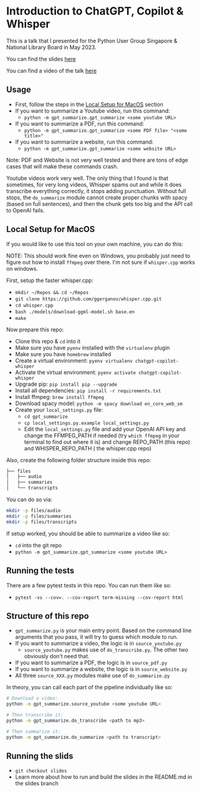 # Introduction to ChatGPT, Copilot & Whisper

This is a talk that I presented for the Python User Group Singapore & National
Library Board in May 2023.

You can find the slides [here](https://mbrochh.github.io/whisper-youtube-transcribe/1)

You can find a video of the talk [here](https://www.youtube.com/watch?v=t5eVAtavoQ8)

## Usage

* First, follow the steps in the [Local Setup for MacOS](#local-setup-for-macos) section
* If you want to summarize a Youtube video, run this command:
  * `python -m gpt_summarize.gpt_summarize <some youtube URL>`
* If you want to summarize a PDF, run this command:
  * `python -m gpt_summarize.gpt_summarize <some PDF file> "<some title>"` 
* If you want to summarize a website, run this command:
  * `python -m gpt_summarize.gpt_summarize <some website URL>`

Note: PDF and Website is not very well tested and there are tons of edge cases
that will make these commands crash.

Youtube videos work very well. The only thing that I found is that sometimes,
for very long videos, Whisper spams out and while it does transcribe everything
correctly, it stops adding punctuation. Without full stops, the `do_summarize`
module cannot create proper chunks with spacy (based on full sentences), and
then the chunk gets too big and the API call to OpenAI fails.

## Local Setup for MacOS

If you would like to use this tool on your own machine, you can do this:

NOTE: This should work fine even on Windows, you probably just need to 
figure out how to install `ffmpeg` over there. I'm not sure if `whisper.cpp`
works on windows.

First, setup the faster whisper.cpp:

* `mkdir ~/Repos && cd ~/Repos`
* `git clone https://github.com/ggerganov/whisper.cpp.git`
* `cd whisper.cpp`
* `bash ./models/download-ggml-model.sh base.en`
* `make`

Now prepare this repo:

* Clone this repo & `cd` into it
* Make sure you have `pyenv` installed with the `virtualenv` plugin
* Make sure you have `homebrew` installed
* Create a virtual environment: `pyenv virtualenv chatgpt-copilot-whisper`
* Activate the virtual environment: `pyenv activate chatgpt-copilot-whisper`
* Upgrade pip: `pip install pip --upgrade`
* Install all dependencies: `pip install -r requirements.txt`
* Install ffmpeg: `brew install ffmpeg`
* Download spacy model: `python -m spacy download en_core_web_sm`
* Create your `local_settings.py` file:
  * `cd gpt_summarize`
  * `cp local_settings.py.example local_settings.py`
  * Edit the `local_settings.py` file and add your OpenAI API key and change
    the FFMPEG_PATH if needed (try `which ffmpeg` in your terminal to find out 
    where it is) and change REPO_PATH (this repo) and WHISPER_REPO_PATH (
      the whisper.cpp repo)

Also, create the following folder structure inside this repo:

```bash
├── files
│   ├── audio
│   ├── summaries
│   └── transcripts
```

You can do so via:

```bash
mkdir -p files/audio
mkdir -p files/summaries
mkdir -p files/transcripts
```

If setup worked, you should be able to summarize a video like so:

* `cd` into the git repo
* `python -m gpt_summarize.gpt_summarize <some youtube URL>`

## Running the tests

There are a few pytest tests in this repo. You can run them like so:

* `pytest -vs --cov=. --cov-report term-missing --cov-report html`

## Structure of this repo

* `gpt_summarize.py` is your main entry point. Based on the command line
  arguments that you pass, it will try to guess which module to run.
* If you want to summarize a video, the logic is in `source_youtube.py`
  * `source_youtube.py` makes use of `do_transcribe.py`. The other two
    obviously don't need that.
* If you want to summarize a PDF, the logic is in `source_pdf.py`
* If you want to summarize a website, the logic is in `source_website.py`
* All three `source_XXX.py` modules make use of `do_summarize.py`

In theory, you can call each part of the pipeline individually like so:

```bash
# Download a video:
python -m gpt_summarize.source_youtube <some youtube URL>

# Then transcribe it:
python -m gpt_summarize.do_transcribe <path to mp3>

# Then summarize it:
python -m gpt_summarize.do_summarize <path to transcript>
```

## Running the slids

* `git checkout slides`
* Learn more about how to run and build the slides in the README.md in the slides branch